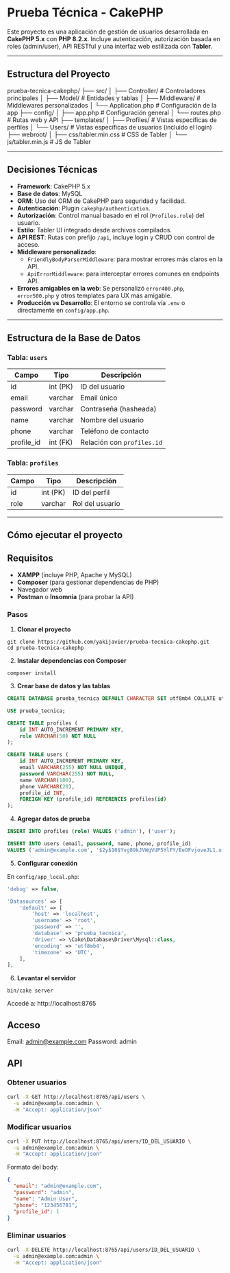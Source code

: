 # Prueba Técnica - CakePHP

Este proyecto es una aplicación de gestión de usuarios desarrollada en **CakePHP 5.x** con **PHP 8.2.x**. Incluye autenticación, autorización basada en roles (admin/user), API RESTful y una interfaz web estilizada con **Tabler**.

---

## Estructura del Proyecto

prueba-tecnica-cakephp/
├── src/
│ ├── Controller/ # Controladores principales
│ ├── Model/ # Entidades y tablas
│ ├── Middleware/ # Middlewares personalizados
│ └── Application.php # Configuración de la app
├── config/
│ ├── app.php # Configuración general
│ └── routes.php # Rutas web y API
├── templates/
│ ├── Profiles/ # Vistas específicas de perfiles
│ └── Users/ # Vistas específicas de usuarios (incluido el login)
├── webroot/
│ ├── css/tabler.min.css # CSS de Tabler
│ └── js/tabler.min.js # JS de Tabler

---

## Decisiones Técnicas

- **Framework**: CakePHP 5.x
- **Base de datos**: MySQL
- **ORM**: Uso del ORM de CakePHP para seguridad y facilidad.
- **Autenticación**: Plugin `cakephp/authentication`.
- **Autorización**: Control manual basado en el rol (`Profiles.role`) del usuario.
- **Estilo**: Tabler UI integrado desde archivos compilados.
- **API REST**: Rutas con prefijo `/api`, incluye login y CRUD con control de acceso.
- **Middleware personalizado**:
  - `FriendlyBodyParserMiddleware`: para mostrar errores más claros en la API.
  - `ApiErrorMiddleware`: para interceptar errores comunes en endpoints API.
- **Errores amigables en la web**: Se personalizó `error400.php`, `error500.php` y otros templates para UX más amigable.
- **Producción vs Desarrollo**: El entorno se controla vía `.env` o directamente en `config/app.php`.

---

## Estructura de la Base de Datos

### Tabla: `users`

| Campo       | Tipo       | Descripción                      |
|-------------|------------|----------------------------------|
| id          | int (PK)   | ID del usuario                   |
| email       | varchar    | Email único                      |
| password    | varchar    | Contraseña (hasheada)            |
| name        | varchar    | Nombre del usuario               |
| phone       | varchar    | Teléfono de contacto             |
| profile_id  | int (FK)   | Relación con `profiles.id`       |

### Tabla: `profiles`

| Campo     | Tipo       | Descripción                        |
|-----------|------------|------------------------------------|
| id        | int (PK)   | ID del perfil                      |
| role      | varchar    | Rol del usuario                    |

---

## Cómo ejecutar el proyecto

## Requisitos

- **XAMPP** (incluye PHP, Apache y MySQL)
- **Composer** (para gestionar dependencias de PHP)
- Navegador web
- **Postman** o **Insomnia** (para probar la API)

### Pasos

1. **Clonar el proyecto**

```
git clone https://github.com/yakijavier/prueba-tecnica-cakephp.git
cd prueba-tecnica-cakephp
```

2. **Instalar dependencias con Composer**

```
composer install
```

3. **Crear base de datos y las tablas**

```sql
CREATE DATABASE prueba_tecnica DEFAULT CHARACTER SET utf8mb4 COLLATE utf8mb4_general_ci;

USE prueba_tecnica;

CREATE TABLE profiles (
    id INT AUTO_INCREMENT PRIMARY KEY,
    role VARCHAR(50) NOT NULL
);

CREATE TABLE users (
    id INT AUTO_INCREMENT PRIMARY KEY,
    email VARCHAR(255) NOT NULL UNIQUE,
    password VARCHAR(255) NOT NULL,
    name VARCHAR(100),
    phone VARCHAR(20),
    profile_id INT,
    FOREIGN KEY (profile_id) REFERENCES profiles(id)
);
```

4. **Agregar datos de prueba**

```sql
INSERT INTO profiles (role) VALUES ('admin'), ('user');

INSERT INTO users (email, password, name, phone, profile_id)
VALUES ('admin@example.com', '$2y$10$Yvg89kJVWgVUP5YlFY/EeOFvjoveJL1.u.WMK3xtHYQZPCRAqSlKe', 'Admin User', '123456789', 1);
```

5. **Configurar conexión**

En `config/app_local.php`:

```php
'debug' => false,

'Datasources' => [
    'default' => [
        'host' => 'localhost',
        'username' => 'root',
        'password' => '',
        'database' => 'prueba_tecnica',
        'driver' => \Cake\Database\Driver\Mysql::class,
        'encoding' => 'utf8mb4',
        'timezone' => 'UTC',
    ],
],
```

6. **Levantar el servidor**

```
bin/cake server
```

Accedé a: http://localhost:8765

## Acceso

Email: admin@example.com
Password: admin

## API

### Obtener usuarios

```bash
curl -X GET http://localhost:8765/api/users \
  -u admin@example.com:admin \
  -H "Accept: application/json"
```

### Modificar usuarios

```bash
curl -X PUT http://localhost:8765/api/users/ID_DEL_USUARIO \
  -u admin@example.com:admin \
  -H "Accept: application/json"
```

Formato del body:

```json
{
  "email": "admin@example.com",
  "password": "admin",
  "name": "Admin User",
  "phone": "123456781",
  "profile_id": 1
}
```

### Eliminar usuarios

```bash
curl -X DELETE http://localhost:8765/api/users/ID_DEL_USUARIO \
  -u admin@example.com:admin \
  -H "Accept: application/json"
```
